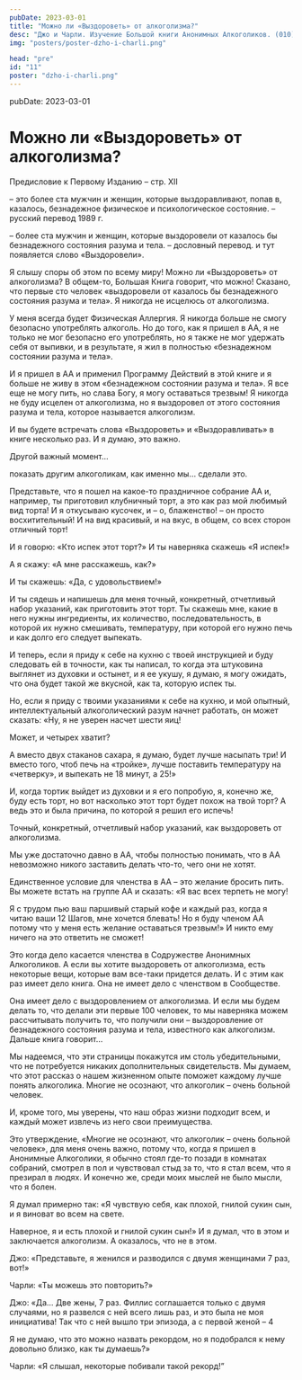 ```yaml
---
pubDate: 2023-03-01
title: "Можно ли «Выздороветь» от алкоголизма?"
desc: "Джо и Чарли. Изучение Большой книги Анонимных Алкоголиков. (010)"
img: "posters/poster-dzho-i-charli.png"

head: "pre"
id: "11"
poster: "dzho-i-charli.png"
---
```


pubDate: 2023-03-01

# Можно ли «Выздороветь» от алкоголизма?

Предисловие к Первому Изданию – стр. XII

– это более ста мужчин и женщин, которые выздоравливают, попав в, казалось, безнадежное физическое и психологическое состояние. – русский перевод 1989 г.

– более ста мужчин и женщин, которые выздоровели от казалось бы безнадежного состояния разума и тела. – дословный перевод. и тут появляется слово «Выздоровели».

Я слышу споры об этом по всему миру! Можно ли «Выздороветь» от алкоголизма? В общем-то, Большая Книга говорит, что можно! Сказано, что первые сто человек «выздоровели от казалось бы безнадежного состояния разума и тела». Я никогда не исцелюсь от алкоголизма.

У меня всегда будет Физическая Аллергия. Я никогда больше не смогу безопасно употреблять алкоголь. Но до того, как я пришел в АА, я не только не мог безопасно его употреблять, но я также не мог удержать себя от выпивки, и в результате, я жил в полностью «безнадежном состоянии разума и тела».

И я пришел в АА и применил Программу Действий в этой книге и я больше не живу в этом «безнадежном состоянии разума и тела». Я все еще не могу пить, но слава Богу, я могу оставаться трезвым! Я никогда не буду исцелен от алкоголизма, но я выздоровел от этого состояния разума и тела, которое называется алкоголизм.

И вы будете встречать слова «Выздороветь» и «Выздоравливать» в книге несколько раз. И я думаю, это важно.

Другой важный момент…

показать другим алкоголикам, как именно мы… сделали это.

Представьте, что я пошел на какое-то праздничное собрание АА и, например, ты приготовил клубничный торт, а это как раз мой любимый вид торта! И я откусываю кусочек, и – о, блаженство! – он просто восхитительный! И на вид красивый, и на вкус, в общем, со всех сторон отличный торт!

И я говорю: «Кто испек этот торт?» И ты наверняка скажешь «Я испек!»

А я скажу: «А мне расскажешь, как?»

И ты скажешь: «Да, с удовольствием!»

И ты сядешь и напишешь для меня точный, конкретный, отчетливый набор указаний, как приготовить этот торт. Ты скажешь мне, какие в него нужны ингредиенты, их количество, последовательность, в которой их нужно смешивать, температуру, при которой его нужно печь и как долго его следует выпекать.

И теперь, если я приду к себе на кухню с твоей инструкцией и буду следовать ей в точности, как ты написал, то когда эта штуковина выглянет из духовки и остынет, и я ее укушу, я думаю, я могу ожидать, что она будет такой же вкусной, как та, которую испек ты.

Но, если я приду с твоими указаниями к себе на кухню, и мой опытный, интеллектуальный алкоголический разум начнет работать, он может сказать: «Ну, я не уверен насчет шести яиц!

Может, и четырех хватит?

А вместо двух стаканов сахара, я думаю, будет лучше насыпать три! И вместо того, чтоб печь на «тройке», лучше поставить температуру на «четверку», и выпекать не 18 минут, а 25!»

И, когда тортик выйдет из духовки и я его попробую, я, конечно же, буду есть торт, но вот насколько этот торт будет похож на твой торт? А ведь это и была причина, по которой я решил его испечь!

Точный, конкретный, отчетливый набор указаний, как выздороветь от алкоголизма.

Мы уже достаточно давно в АА, чтобы полностью понимать, что в АА невозможно никого заставить делать что-то, чего они не хотят.

Единственное условие для членства в АА – это желание бросить пить. Вы можете встать на группе АА и сказать: «Я вас всех терпеть не могу!

Я с трудом пью ваш паршивый старый кофе и каждый раз, когда я читаю ваши 12 Шагов, мне хочется блевать! Но я буду членом АА потому что у меня есть желание оставаться трезвым!» И никто ему ничего на это ответить не сможет!

Это когда дело касается членства в Содружестве Анонимных Алкоголиков. А если вы хотите выздороветь от алкоголизма, есть некоторые вещи, которые вам все-таки придется делать. И с этим как раз имеет дело книга. Она не имеет дело с членством в Сообществе.

Она имеет дело с выздоровлением от алкоголизма. И если мы будем делать то, что делали эти первые 100 человек, то мы наверняка можем рассчитывать получить то, что получили они – выздоровление от безнадежного состояния разума и тела, известного как алкоголизм.
Дальше книга говорит…

Мы надеемся, что эти страницы покажутся им столь убедительными, что не потребуется никаких дополнительных свидетельств. Мы думаем, что этот рассказ о нашем жизненном опыте поможет каждому лучше понять алкоголика. Многие не осознают, что алкоголик – очень больной человек.

И, кроме того, мы уверены, что наш образ жизни подходит всем, и каждый может извлечь из него свои преимущества.

Это утверждение, «Многие не осознают, что алкоголик – очень больной человек», для меня очень важно, потому что, когда я пришел в Анонимные Алкоголики, я обычно стоял где-то позади в комнатах собраний, смотрел в пол и чувствовал стыд за то, что я стал всем, что я презирал в людях. И конечно же, среди моих мыслей не было мысли, что я болен.

Я думал примерно так: «Я чувствую себя, как плохой, гнилой сукин сын, и я виноват во всем на свете.

Наверное, я и есть плохой и гнилой сукин сын!» И я думал, что в этом и заключается алкоголизм. А оказалось, что не в этом.

Джо: «Представьте, я женился и разводился с двумя женщинами 7 раз, вот!»

Чарли: «Ты можешь это повторить?»

Джо: «Да… Две жены, 7 раз. Филлис соглашается только с двумя случаями, но я развелся с ней всего лишь раз, и это была не моя инициатива! Так что с ней вышло три эпизода, а с первой женой – 4

Я не думаю, что это можно назвать рекордом, но я подобрался к нему довольно близко, как ты думаешь?»

Чарли: «Я слышал, некоторые побивали такой рекорд!”
